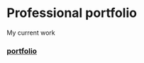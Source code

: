 # Professional portfolio
My current work <h3><a href="https://midnightroam.github.io/work_portfolio/">portfolio</a></h3>
